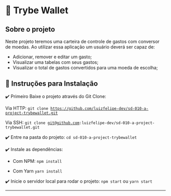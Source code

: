 # :money_with_wings: Trybe Wallet

## Sobre o projeto

Neste projeto teremos uma carteira de controle de gastos com conversor de moedas. Ao utilizar essa aplicação um usuário deverá ser capaz de:
  - Adicionar, remover e editar um gasto;
  - Visualizar uma tabelas com seus gastos;
  - Visualizar o total de gastos convertidos para uma moeda de escolha;

## :pushpin: Instruções para Instalação

:heavy_check_mark: Primeiro Baixe o projeto através do Git Clone:

Via HTTP: <code>git clone https://github.com/luizfelipe-dev/sd-010-a-project-trybewallet.git </code>

Via SSH: <code>git clone git@github.com:luizfelipe-dev/sd-010-a-project-trybewallet.git </code>
 
:heavy_check_mark: Entre na pasta do projeto:
<code>cd sd-010-a-project-trybewallet</code>

:heavy_check_mark: Instale as dependências: 

- Com NPM: <code>npm install</code>

- Com Yarn <code>yarn install</code>

:heavy_check_mark: Inicie o servidor local para rodar o projeto: <code>npm start</code> ou <code>yarn start</code>

----------------------------------------------------------------------------------------
